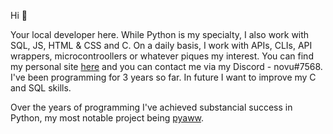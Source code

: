 Hi 👋

Your local developer here. While Python is my specialty, I also work with SQL, JS, HTML & CSS and C. On a daily basis, I work with APIs, CLIs, API wrappers, microcontroollers or whatever piques my interest. You can find my personal site [here](https://novu.pythonanywhere.com/) and you can contact me via my Discord - novu#7568. I've been programming for 3 years so far. In future I want to improve my C and SQL skills.

Over the years of programming I've achieved substancial success in Python, my most notable project being [pyaww](https://github.com/novusys/pyaww).
